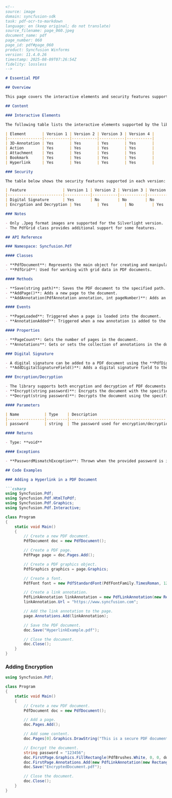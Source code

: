 ```markdown
<!--
source: image
domain: syncfusion-sdk
task: pdf-ocr-to-markdown
language: en (keep original; do not translate)
source_filename: page_060.jpeg
document_name: pdf
page_number: 060
page_id: pdf#page_060
product: Syncfusion Winforms
version: 11.4.0.26
timestamp: 2025-08-09T07:26:54Z
fidelity: lossless
-->

# Essential PDF

## Overview

This page covers the interactive elements and security features supported by the Essential PDF library in Syncfusion Winforms. Specifically, it highlights the availability of various features such as 3D annotations, actions, attachments, bookmarks, hyperlinks, digital signatures, and encryption/decryption across different versions.

## Content

### Interactive Elements

The following table lists the interactive elements supported by the library:

| Element       | Version 1 | Version 2 | Version 3 | Version 4 |
|---------------|-----------|-----------|-----------|-----------|
| 3D-Annotation | Yes       | Yes       | Yes       | Yes       |
| Action        | Yes       | Yes       | Yes       | Yes       |
| Attachment    | Yes       | Yes       | Yes       | Yes       |
| Bookmark      | Yes       | Yes       | Yes       | Yes       |
| Hyperlink     | Yes       | Yes       | Yes       | Yes       |

### Security

The table below shows the security features supported in each version:

| Feature                | Version 1 | Version 2 | Version 3 | Version 4 |
|------------------------|-----------|-----------|-----------|-----------|
| Digital Signature      | Yes       | No        | No        | No        |
| Encryption and Decryption | Yes       | Yes       | No        | Yes       |

### Notes

- Only .Jpeg format images are supported for the Silverlight version.
- The PdfGrid class provides additional support for some features.

## API Reference

### Namespace: Syncfusion.Pdf

#### Classes

- **PdfDocument**: Represents the main object for creating and manipulating PDF documents.
- **PdfGrid**: Used for working with grid data in PDF documents.

#### Methods

- **Save(string path)**: Saves the PDF document to the specified path.
- **AddPage()**: Adds a new page to the document.
- **AddAnnotation(PdfAnnotation annotation, int pageNumber)**: Adds an annotation to the specified page.

#### Events

- **PageLoaded**: Triggered when a page is loaded into the document.
- **AnnotationAdded**: Triggered when a new annotation is added to the document.

#### Properties

- **PageCount**: Gets the number of pages in the document.
- **Annotations**: Gets or sets the collection of annotations in the document.

### Digital Signature

- A digital signature can be added to a PDF document using the **PdfDigitalSignatureField** class.
- **AddDigitalSignatureField()**: Adds a digital signature field to the document.

### Encryption/Decryption

- The library supports both encryption and decryption of PDF documents.
- **Encrypt(string password)**: Encrypts the document with the specified password.
- **Decrypt(string password)**: Decrypts the document using the specified password.

#### Parameters

| Name           | Type    | Description                              |
|----------------|---------|------------------------------------------|
| password       | string  | The password used for encryption/decryption. |

#### Returns

- Type: **void**

#### Exceptions

- **PasswordMismatchException**: Thrown when the provided password is incorrect.

## Code Examples

### Adding a Hyperlink in a PDF Document

```csharp
using Syncfusion.Pdf;
using Syncfusion.Pdf.HtmlToPdf;
using Syncfusion.Pdf.Graphics;
using Syncfusion.Pdf.Interactive;

class Program
{
    static void Main()
    {
        // Create a new PDF document.
        PdfDocument doc = new PdfDocument();

        // Create a PDF page.
        PdfPage page = doc.Pages.Add();

        // Create a PDF graphics object.
        PdfGraphics graphics = page.Graphics;

        // Create a font.
        PdfFont font = new PdfStandardFont(PdfFontFamily.TimesRoman, 12f);

        // Create a link annotation.
        PdfLinkAnnotation linkAnnotation = new PdfLinkAnnotation(new RectangleF(50, 50, 200, 30));
        linkAnnotation.Url = "https://www.syncfusion.com";

        // Add the link annotation to the page.
        page.Annotations.Add(linkAnnotation);

        // Save the PDF document.
        doc.Save("HyperlinkExample.pdf");

        // Close the document.
        doc.Close();
    }
}
```

### Adding Encryption

```csharp
using Syncfusion.Pdf;

class Program
{
    static void Main()
    {
        // Create a new PDF document.
        PdfDocument doc = new PdfDocument();

        // Add a page.
        doc.Pages.Add();

        // Add some content.
        doc.Pages[0].Graphics.DrawString("This is a secure PDF document.", new PdfStandardFont(PdfFontFamily.TimesRoman, 20), PdfBrushes.Black, new RectangleF(100, 100, 400, 400));

        // Encrypt the document.
        string password = "123456";
        doc.FirstPage.Graphics.FillRectangle(PdfBrushes.White, 0, 0, doc.FirstPage.Size.Width, doc.FirstPage.Size.Height);
        doc.FirstPage.Annotations.Add(new PdfLinkAnnotation(new RectangleF(100, 300, 400, 50), "https://www.syncfusion.com") { Action = new PdfAction("Go to Syncfusion"));
        doc.Save("EncryptedDocument.pdf");

        // Close the document.
        doc.Close();
    }
}
```

<!-- tags: [syncfusion, winforms, pdf, digital signature, encryption, decryption] keywords: [pdfdocument, pdfgrid, pdflinkannotation, annotations, digital signature, encryption] -->
```